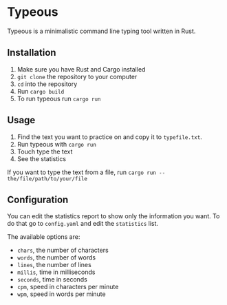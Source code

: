 Typeous
=======

Typeous is a minimalistic command line typing tool written in Rust.

Installation
------------

1. Make sure you have Rust and Cargo installed
2. `git clone` the repository to your computer
3. `cd` into the repository
4. Run `cargo build`
5. To run typeous run `cargo run`

Usage
-----

1. Find the text you want to practice on and copy it to `typefile.txt`.
2. Run typeous with `cargo run`
3. Touch type the text
4. See the statistics

If you want to type the text from a file, run
`cargo run -- the/file/path/to/your/file`

Configuration
-------------

You can edit the statistics report to show only the information you want.
To do that go to `config.yaml` and edit the `statistics` list.

The available options are:

- `chars`, the number of characters
- `words`, the number of words
- `lines`, the number of lines
- `millis`, time in milliseconds
- `seconds`, time in seconds
- `cpm`, speed in characters per minute
- `wpm`, speed in words per minute
